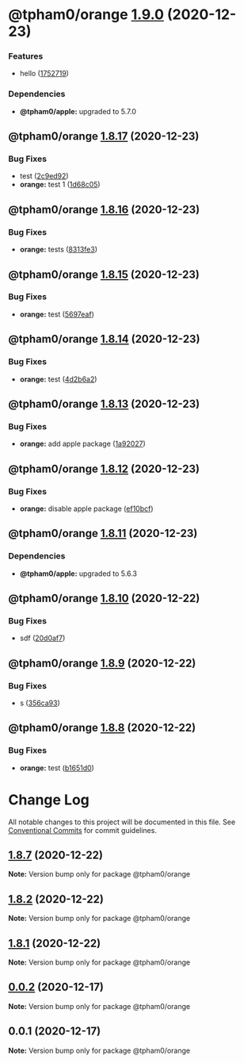 # @tpham0/orange [1.9.0](https://github.com/zlatanpham/monorepo-semantic-release-demo/compare/@tpham0/orange@1.8.17...@tpham0/orange@1.9.0) (2020-12-23)


### Features

* hello ([1752719](https://github.com/zlatanpham/monorepo-semantic-release-demo/commit/17527196c6184fc0f7de668c04c206ccffd797fb))





### Dependencies

* **@tpham0/apple:** upgraded to 5.7.0

## @tpham0/orange [1.8.17](https://github.com/zlatanpham/monorepo-semantic-release-demo/compare/@tpham0/orange@1.8.16...@tpham0/orange@1.8.17) (2020-12-23)


### Bug Fixes

* test ([2c9ed92](https://github.com/zlatanpham/monorepo-semantic-release-demo/commit/2c9ed92746a027232081b6611a9631953bbab06f))
* **orange:** test 1 ([1d68c05](https://github.com/zlatanpham/monorepo-semantic-release-demo/commit/1d68c056f4d74ac206199f2269a0cf2a8fbf3f2f))

## @tpham0/orange [1.8.16](https://github.com/zlatanpham/monorepo-semantic-release-demo/compare/@tpham0/orange@1.8.15...@tpham0/orange@1.8.16) (2020-12-23)


### Bug Fixes

* **orange:** tests ([8313fe3](https://github.com/zlatanpham/monorepo-semantic-release-demo/commit/8313fe32d48e9ce3441d09c4b9d309b88673a9d8))

## @tpham0/orange [1.8.15](https://github.com/zlatanpham/monorepo-semantic-release-demo/compare/@tpham0/orange@1.8.14...@tpham0/orange@1.8.15) (2020-12-23)


### Bug Fixes

* **orange:** test ([5697eaf](https://github.com/zlatanpham/monorepo-semantic-release-demo/commit/5697eafbdc52af4154eb2e37d6779e2f9b02f244))

## @tpham0/orange [1.8.14](https://github.com/zlatanpham/monorepo-semantic-release-demo/compare/@tpham0/orange@1.8.13...@tpham0/orange@1.8.14) (2020-12-23)


### Bug Fixes

* **orange:** test ([4d2b6a2](https://github.com/zlatanpham/monorepo-semantic-release-demo/commit/4d2b6a240deb02c471089d82d86f50ded61d8e48))

## @tpham0/orange [1.8.13](https://github.com/zlatanpham/monorepo-semantic-release-demo/compare/@tpham0/orange@1.8.12...@tpham0/orange@1.8.13) (2020-12-23)


### Bug Fixes

* **orange:** add apple package ([1a92027](https://github.com/zlatanpham/monorepo-semantic-release-demo/commit/1a92027d8a6e520245dd012f96cd1f2b255f7710))

## @tpham0/orange [1.8.12](https://github.com/zlatanpham/monorepo-semantic-release-demo/compare/@tpham0/orange@1.8.11...@tpham0/orange@1.8.12) (2020-12-23)


### Bug Fixes

* **orange:** disable apple package ([ef10bcf](https://github.com/zlatanpham/monorepo-semantic-release-demo/commit/ef10bcfebbea0b287c13e66b5424229fa0142a5b))

## @tpham0/orange [1.8.11](https://github.com/zlatanpham/monorepo-semantic-release-demo/compare/@tpham0/orange@1.8.10...@tpham0/orange@1.8.11) (2020-12-23)





### Dependencies

* **@tpham0/apple:** upgraded to 5.6.3

## @tpham0/orange [1.8.10](https://github.com/zlatanpham/monorepo-semantic-release-demo/compare/@tpham0/orange@1.8.9...@tpham0/orange@1.8.10) (2020-12-22)


### Bug Fixes

* sdf ([20d0af7](https://github.com/zlatanpham/monorepo-semantic-release-demo/commit/20d0af74f45632d96ae3fdfd70695efa1112a4d4))

## @tpham0/orange [1.8.9](https://github.com/zlatanpham/monorepo-semantic-release-demo/compare/@tpham0/orange@1.8.8...@tpham0/orange@1.8.9) (2020-12-22)


### Bug Fixes

* s ([356ca93](https://github.com/zlatanpham/monorepo-semantic-release-demo/commit/356ca937ce5ffebe4b95c3200eb23dec277fe3d7))

## @tpham0/orange [1.8.8](https://github.com/zlatanpham/monorepo-semantic-release-demo/compare/@tpham0/orange@1.8.7...@tpham0/orange@1.8.8) (2020-12-22)


### Bug Fixes

* **orange:** test ([b1651d0](https://github.com/zlatanpham/monorepo-semantic-release-demo/commit/b1651d056dd070be846a852ab06874ac4dbb2716))

# Change Log

All notable changes to this project will be documented in this file.
See [Conventional Commits](https://conventionalcommits.org) for commit guidelines.

## [1.8.7](https://github.com/zlatanpham/monorepo-semantic-release-demo/compare/@tpham0/orange@1.8.6...@tpham0/orange@1.8.7) (2020-12-22)

**Note:** Version bump only for package @tpham0/orange

## [1.8.2](https://github.com/zlatanpham/monorepo-semantic-release-demo/compare/@tpham0/orange@1.8.0...@tpham0/orange@1.8.2) (2020-12-22)

**Note:** Version bump only for package @tpham0/orange

## [1.8.1](https://github.com/zlatanpham/monorepo-semantic-release-demo/compare/@tpham0/orange@1.8.0...@tpham0/orange@1.8.1) (2020-12-22)

**Note:** Version bump only for package @tpham0/orange

## [0.0.2](https://github.com/zlatanpham/monorepo-semantic-release-demo/compare/@tpham0/orange@0.0.1...@tpham0/orange@0.0.2) (2020-12-17)

**Note:** Version bump only for package @tpham0/orange

## 0.0.1 (2020-12-17)

**Note:** Version bump only for package @tpham0/orange
